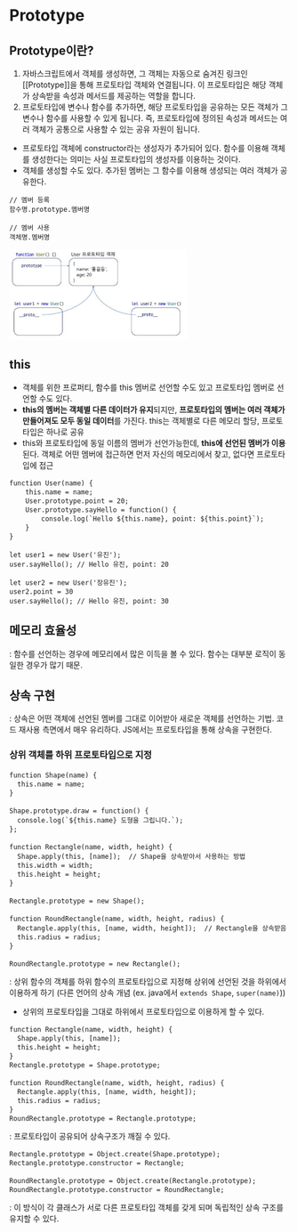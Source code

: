 # Prototype

## Prototype이란?
1. 자바스크립트에서 객체를 생성하면, 그 객체는 자동으로 숨겨진 링크인 [[Prototype]]을 통해 프로토타입 객체와 연결됩니다. 이 프로토타입은 해당 객체가 상속받을 속성과 메서드를 제공하는 역할을 합니다.
2. 프로토타입에 변수나 함수를 추가하면, 해당 프로토타입을 공유하는 모든 객체가 그 변수나 함수를 사용할 수 있게 됩니다. 즉, 프로토타입에 정의된 속성과 메서드는 여러 객체가 공통으로 사용할 수 있는 공유 자원이 됩니다.

- 프로토타입 객체에 constructor라는 생성자가 추가되어 있다. 함수를 이용해 객체를 생성한다는 의미는 사실 프로토타입의 생성자를 이용하는 것이다.
- 객체를 생성할 수도 있다. 추가된 멤버는 그 함수를 이용해 생성되는 여러 객체가 공유한다.
```
// 멤버 등록
함수명.prototype.멤버명

// 멤버 사용
객체명.멤버명
```
![alt text](image.png)

## this
- 객체를 위한 프로퍼티, 함수를 this 멤버로 선언할 수도 있고 프로토타입 멤버로 선언할 수도 있다. 
- **this의 멤버는 객체별 다른 데이터가 유지**되지만, **프로토타입의 멤버는 여러 객체가 만들어져도 모두 동일 데이터**를 가진다. this는 객체별로 다른 메모리 할당, 프로토타입은 하나로 공유
- this와 프로토타입에 동일 이름의 멤버가 선언가능한데, **this에 선언된 멤버가 이용**된다. 객체로 어떤 멤버에 접근하면 먼저 자신의 메모리에서 찾고, 없다면 프로토타입에 접근
```
function User(name) {
    this.name = name;
    User.prototype.point = 20;
    User.prototype.sayHello = function() {
        console.log(`Hello ${this.name}, point: ${this.point}`);
    }
}

let user1 = new User('유진');
user.sayHello(); // Hello 유진, point: 20

let user2 = new User('장유진');
user2.point = 30
user.sayHello(); // Hello 유진, point: 30
```

## 메모리 효율성
: 함수를 선언하는 경우에 메모리에서 많은 이득을 볼 수 있다. 함수는 대부분 로직이 동일한 경우가 많기 때문.

## 상속 구현
: 상속은 어떤 객체에 선언된 멤버를 그대로 이어받아 새로운 객체를 선언하는 기법. 코드 재사용 측면에서 매우 유리하다. JS에서는 프로토타입을 통해 상속을 구현한다.

### 상위 객체를 하위 프로토타입으로 지정
```
function Shape(name) {
  this.name = name;
}

Shape.prototype.draw = function() {
  console.log(`${this.name} 도형을 그립니다.`);
};

function Rectangle(name, width, height) {
  Shape.apply(this, [name]);  // Shape을 상속받아서 사용하는 방법
  this.width = width;
  this.height = height;
}

Rectangle.prototype = new Shape();

function RoundRectangle(name, width, height, radius) {
  Rectangle.apply(this, [name, width, height]);  // Rectangle을 상속받음
  this.radius = radius;
}

RoundRectangle.prototype = new Rectangle();
```
: 상위 함수의 객체를 하위 함수의 프로토타입으로 지정해 상위에 선언된 것을 하위에서 이용하게 하기 (다른 언어의 상속 개념 (ex. java에서 `extends Shape`, `super(name)`))

- 상위의 프로토타입을 그대로 하위에서 프로토타입으로 이용하게 할 수 있다.
```
function Rectangle(name, width, height) {
  Shape.apply(this, [name]);
  this.height = height;
}
Rectangle.prototype = Shape.prototype;

function RoundRectangle(name, width, height, radius) {
  Rectangle.apply(this, [name, width, height]);
  this.radius = radius;
}
RoundRectangle.prototype = Rectangle.prototype;
```
: 프로토타입이 공유되어 상속구조가 깨질 수 있다. 

```
Rectangle.prototype = Object.create(Shape.prototype);
Rectangle.prototype.constructor = Rectangle;

RoundRectangle.prototype = Object.create(Rectangle.prototype);
RoundRectangle.prototype.constructor = RoundRectangle;
```
: 이 방식이 각 클래스가 서로 다른 프로토타입 객체를 갖게 되며 독립적인 상속 구조를 유지할 수 있다.